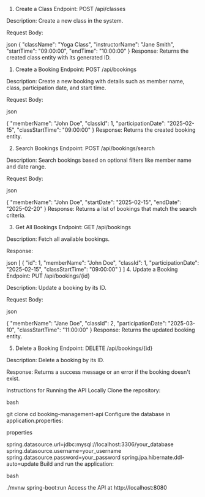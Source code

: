 1. Create a Class
Endpoint:
POST /api/classes

Description:
Create a new class in the system.

Request Body:

json
{
  "className": "Yoga Class",
  "instructorName": "Jane Smith",
  "startTime": "09:00:00",
  "endTime": "10:00:00"
}
Response:
Returns the created class entity with its generated ID.
1. Create a Booking
Endpoint:
POST /api/bookings

Description:
Create a new booking with details such as member name, class, participation date, and start time.

Request Body:

json

{
  "memberName": "John Doe",
  "classId": 1,
  "participationDate": "2025-02-15",
  "classStartTime": "09:00:00"
}
Response:
Returns the created booking entity.

2. Search Bookings
Endpoint:
POST /api/bookings/search

Description:
Search bookings based on optional filters like member name and date range.

Request Body:

json

{
  "memberName": "John Doe",
  "startDate": "2025-02-15",
  "endDate": "2025-02-20"
}
Response:
Returns a list of bookings that match the search criteria.

3. Get All Bookings
Endpoint:
GET /api/bookings

Description:
Fetch all available bookings.

Response:

json
[
  {
    "id": 1,
    "memberName": "John Doe",
    "classId": 1,
    "participationDate": "2025-02-15",
    "classStartTime": "09:00:00"
  }
]
4. Update a Booking
Endpoint:
PUT /api/bookings/{id}

Description:
Update a booking by its ID.

Request Body:

json

{
  "memberName": "Jane Doe",
  "classId": 2,
  "participationDate": "2025-03-10",
  "classStartTime": "11:00:00"
}
Response:
Returns the updated booking entity.

5. Delete a Booking
Endpoint:
DELETE /api/bookings/{id}

Description:
Delete a booking by its ID.

Response:
Returns a success message or an error if the booking doesn't exist.

Instructions for Running the API Locally
Clone the repository:

bash

git clone <repository-url>
cd booking-management-api
Configure the database in application.properties:

properties

spring.datasource.url=jdbc:mysql://localhost:3306/your_database
spring.datasource.username=your_username
spring.datasource.password=your_password
spring.jpa.hibernate.ddl-auto=update
Build and run the application:

bash

./mvnw spring-boot:run
Access the API at http://localhost:8080
